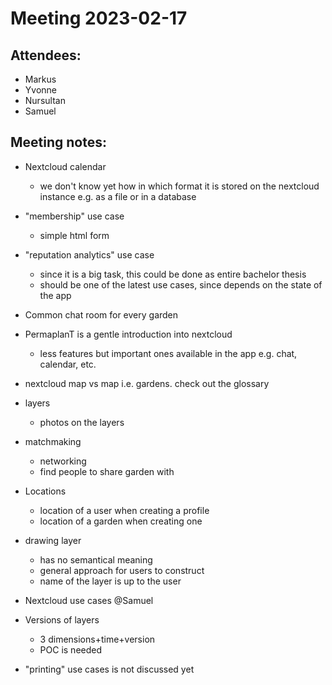 # Meeting 2023-02-17

## Attendees:

- Markus
- Yvonne
- Nursultan
- Samuel

## Meeting notes:

- Nextcloud calendar
	- we don't know yet how in which format it is stored on the nextcloud instance e.g. as a file or in a database
- "membership" use case
	- simple html form
- "reputation analytics" use case
	- since it is a big task, this could be done as entire bachelor thesis
	- should be one of the latest use cases, since depends on the state of the app
- Common chat room for every garden
- PermaplanT is a gentle introduction into nextcloud
	- less features but important ones available in the app e.g. chat, calendar, etc.
- nextcloud map vs map i.e. gardens. check out the glossary

- layers
	- photos on the layers
- matchmaking
	- networking
	- find people to share garden with
- Locations
  - location of a user when creating a profile
  - location of a garden when creating one
- drawing layer 
  - has no semantical meaning
  - general approach for users to construct
  - name of the layer is up to the user
- Nextcloud use cases @Samuel
- Versions of layers
	- 3 dimensions+time+version
	- POC is needed
- "printing" use cases is not discussed yet